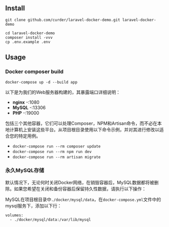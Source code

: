 ## Install

```
git clone github.com/curder/laravel-docker-demo.git laravel-docker-demo

cd laravel-docker-demo 
composer install -vvv
cp .env.example .env
```

## Usage


### Docker composer build

```
docker-compose up -d --build app
```

以下是为我们的Web服务器构建的，其暴露端口详细说明：

- **nginx** -:1080
- **MySQL** -:13306
- **PHP**   -:19000

包括三个其他容器，它们可以处理Composer，NPM和Artisan命令，而不必在本地计算机上安装这些平台。从项目根目录使用以下命令示例，并对其进行修改以适合您的特定用例。
                                  
- `docker-compose run --rm composer update`
- `docker-compose run --rm npm run dev`
- `docker-compose run --rm artisan migrate`


### 永久MySQL存储

默认情况下，无论何时关闭Docker网络，在销毁容器后，MySQL数据都将被删除。如果您希望在关闭和备份容器后保留持久性数据，请执行以下操作：

MySQL在项目根目录中`./docker/mysql/data`，在`docker-compose.yml`文件中的mysql服务下，添加以下行：

```
volumes:
  - ./docker/mysql/data:/var/lib/mysql
```

